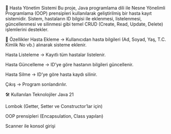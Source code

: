🏥 Hasta Yönetim Sistemi
Bu proje, Java programlama dili ile Nesne Yönelimli Programlama (OOP) prensipleri kullanılarak geliştirilmiş bir hasta kayıt sistemidir.
Sistem, hastaların ID bilgisi ile eklenmesi, listelenmesi, güncellenmesi ve silinmesi gibi temel CRUD (Create, Read, Update, Delete) işlemlerini destekler.

📌 Özellikler
Hasta Ekleme → Kullanıcıdan hasta bilgileri (Ad, Soyad, Yaş, T.C. Kimlik No vb.) alınarak sisteme eklenir.

Hasta Listeleme → Kayıtlı tüm hastalar listelenir.

Hasta Güncelleme → ID’ye göre hastanın bilgileri güncellenir.

Hasta Silme → ID’ye göre hasta kaydı silinir.

Çıkış → Program sonlandırılır.

🛠 Kullanılan Teknolojiler
Java 21 

Lombok (Getter, Setter ve Constructor’lar için)

OOP prensipleri (Encapsulation, Class yapıları)

Scanner ile konsol girişi
